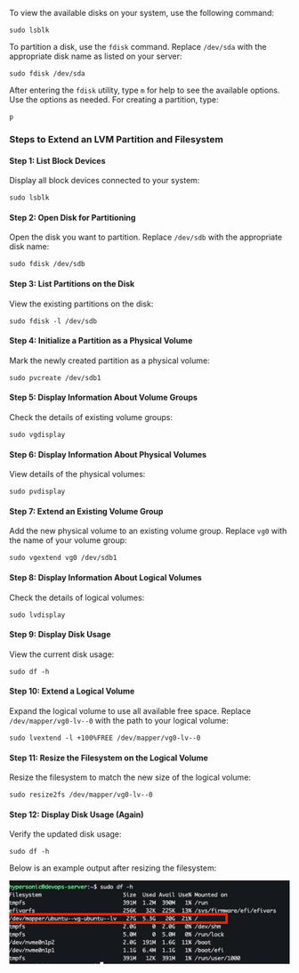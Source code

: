 To view the available disks on your system, use the following command:
```
sudo lsblk
```

To partition a disk, use the `fdisk` command. Replace `/dev/sda` with the appropriate disk name as listed on your server:
```
sudo fdisk /dev/sda
```

After entering the `fdisk` utility, type `m` for help to see the available options. Use the options as needed. For creating a partition, type:
```
p
```

### Steps to Extend an LVM Partition and Filesystem

#### Step 1: List Block Devices
Display all block devices connected to your system:
```
sudo lsblk
```

#### Step 2: Open Disk for Partitioning
Open the disk you want to partition. Replace `/dev/sdb` with the appropriate disk name:
```
sudo fdisk /dev/sdb
```

#### Step 3: List Partitions on the Disk
View the existing partitions on the disk:
```
sudo fdisk -l /dev/sdb
```

#### Step 4: Initialize a Partition as a Physical Volume
Mark the newly created partition as a physical volume:
```
sudo pvcreate /dev/sdb1
```

#### Step 5: Display Information About Volume Groups
Check the details of existing volume groups:
```
sudo vgdisplay
```

#### Step 6: Display Information About Physical Volumes
View details of the physical volumes:
```
sudo pvdisplay
```

#### Step 7: Extend an Existing Volume Group
Add the new physical volume to an existing volume group. Replace `vg0` with the name of your volume group:
```
sudo vgextend vg0 /dev/sdb1
```

#### Step 8: Display Information About Logical Volumes
Check the details of logical volumes:
```
sudo lvdisplay
```

#### Step 9: Display Disk Usage
View the current disk usage:
```
sudo df -h
```

#### Step 10: Extend a Logical Volume
Expand the logical volume to use all available free space. Replace `/dev/mapper/vg0-lv--0` with the path to your logical volume:
```
sudo lvextend -l +100%FREE /dev/mapper/vg0-lv--0
```

#### Step 11: Resize the Filesystem on the Logical Volume
Resize the filesystem to match the new size of the logical volume:
```
sudo resize2fs /dev/mapper/vg0-lv--0
```

#### Step 12: Display Disk Usage (Again)
Verify the updated disk usage:
```
sudo df -h
```

Below is an example output after resizing the filesystem:

![Disk Usage After Resizing](./images/disk-partition.png)
